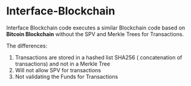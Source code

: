 # Interface-Blockchain

Interface Blockchain code executes a similar Blockchain code based on **Bitcoin Blockchain** without the SPV and Merkle Trees for Transactions.

The differences:

1. Transactions are stored in a hashed list SHA256 ( concatenation of transactions) and not in a Merkle Tree
2. Will not allow SPV for transactions
3. Not validating the Funds for Transactions